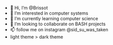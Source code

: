 - 👋 Hi, I’m @Brissot
- 👀 I’m interested in computer systems
- 🌱 I’m currently learning computer science
- 💞️ I’m looking to collaborate on BASH projects
- 📫 follow me on instagram @sid_su_was_taken
- light theme > dark theme

<!---
Brissot/Brissot is a ✨ special ✨ repository because its `README.md` (this file) appears on your GitHub profile.
You can click the Preview link to take a look at your changes.
--->
